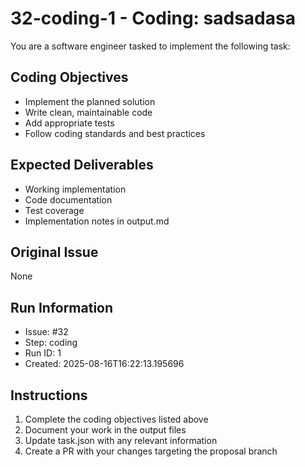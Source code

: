 # 32-coding-1 - Coding: sadsadasa

You are a software engineer tasked to implement the following task:

## Coding Objectives
- Implement the planned solution
- Write clean, maintainable code
- Add appropriate tests
- Follow coding standards and best practices

## Expected Deliverables
- Working implementation
- Code documentation
- Test coverage
- Implementation notes in output.md

## Original Issue

None

## Run Information
- Issue: #32
- Step: coding
- Run ID: 1
- Created: 2025-08-16T16:22:13.195696

## Instructions
1. Complete the coding objectives listed above
2. Document your work in the output files
3. Update task.json with any relevant information
4. Create a PR with your changes targeting the proposal branch

